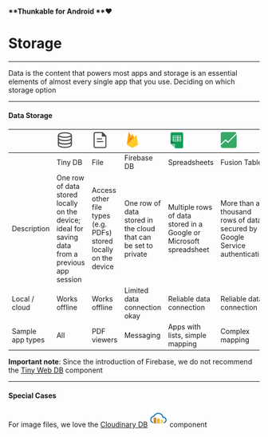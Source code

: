 #### **Thunkable for Android **❤

# Storage

---

Data is the content that powers most apps and storage is an essential elements of almost every single app that you use. Deciding on which storage option

---

#### Data Storage

|  | ![](/assets/tiny-db-icon.png) | ![](/assets/file-icon.png) | ![](/assets/firebase-icon.png) | ![](/assets/spreadsheets-icon.png) | ![](/assets/fusion-tables-icon.png) |
| :--- | :--- | :--- | :--- | :--- | :--- |
|  | Tiny DB | File | Firebase DB | Spreadsheets | Fusion Tables |
| Description | One row of data stored locally on the device; ideal for saving data from a previous app session | Access other file types \(e.g. PDFs\) stored locally on the device | One row of data stored in the cloud that can be set to private | Multiple rows of data stored in a Google or Microsoft spreadsheet | More than a thousand rows of data secured by Google Service authentication |
| Local / cloud | Works offline | Works offline | Limited data connection okay | Reliable data connection | Reliable data connection |
| Sample app types | All | PDF viewers | Messaging | Apps with lists, simple mapping | Complex mapping |

**Important note**: Since the introduction of Firebase, we do not recommend the [Tiny Web DB](/components/storage/tiny-web-db.md) component

---

#### Special Cases

For image files, we love the [Cloudinary DB](/components/image-+-video/cloudinary-db.md)  ![](/assets/cloudinary-icon.png) component

